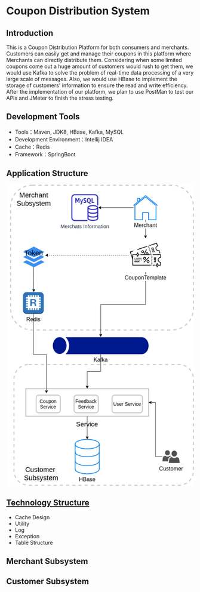 # Coupon Distribution System

## Introduction
This is a Coupon Distribution Platform for both consumers and merchants. Customers can easily get and manage their coupons in this platform where Merchants can directly distribute them. Considering when some limited coupons come out a huge amount of customers would rush to get them, we would use Kafka to solve the problem of real-time data processing of a very large scale of messages. Also, we would use HBase to implement the storage of customers' information to ensure the read and write efficiency. After the implementation of our platform, we plan to use PostMan to test our APIs and JMeter to finish the stress testing.
## Development Tools
- Tools：Maven, JDK8, HBase, Kafka, MySQL
- Development Environment：Intellij IDEA
- Cache：Redis
- Framework：SpringBoot
## Application Structure
<img src="./asset/application_structure.png">

## [Technology Structure](https://https://github.com/jiaqi-xiao/Coupon-Distribution-System/blob/master/doc/Technology_Structure.md)

- Cache Design
- Utility
- Log
- Exception
- Table Structure

## Merchant Subsystem

## Customer Subsystem